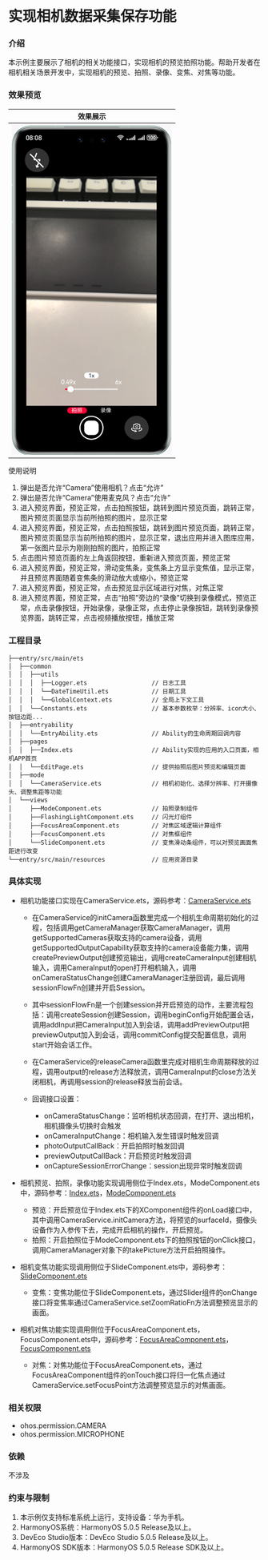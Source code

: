 ﻿# 实现相机数据采集保存功能

### 介绍

本示例主要展示了相机的相关功能接口，实现相机的预览拍照功能。帮助开发者在相机相关场景开发中，实现相机的预览、拍照、录像、变焦、对焦等功能。

### 效果预览

| 效果展示                                        |
|---------------------------------------------|
| ![auth](screenshot/device/cameraSample.png) |

使用说明
1. 弹出是否允许“Camera”使用相机？点击“允许”
2. 弹出是否允许“Camera”使用麦克风？点击“允许”
3. 进入预览界面，预览正常，点击拍照按钮，跳转到图片预览页面，跳转正常，图片预览页面显示当前所拍照的图片，显示正常
4. 进入预览界面，预览正常，点击拍照按钮，跳转到图片预览页面，跳转正常，图片预览页面显示当前所拍照的图片，显示正常，退出应用并进入图库应用，第一张图片显示为刚刚拍照的图片，拍照正常
5. 点击图片预览页面的左上角返回按钮，重新进入预览页面，预览正常
6. 进入预览界面，预览正常，滑动变焦条，变焦条上方显示变焦值，显示正常，并且预览界面随着变焦条的滑动放大或缩小，预览正常
7. 进入预览界面，预览正常，点击预览显示区域进行对焦，对焦正常
8. 进入预览界面，预览正常，点击“拍照”旁边的“录像”切换到录像模式，预览正常，点击录像按钮，开始录像，录像正常，点击停止录像按钮，跳转到录像预览界面，跳转正常，点击视频播放按钮，播放正常

### 工程目录

```
├──entry/src/main/ets
│  ├──common
│  │  ├──utils
│  │  │  ├──Logger.ets                  // 日志工具
│  │  │  └──DateTimeUtil.ets            // 日期工具
│  │  │  └──GlobalContext.ets           // 全局上下文工具
│  │  └──Constants.ets                  // 基本参数枚举：分辨率、icon大小、按钮边距...
│  ├──entryability
│  │  └──EntryAbility.ets               // Ability的生命周期回调内容
│  ├──pages
│  │  ├──Index.ets                      // Ability实现的应用的入口页面，相机APP首页
│  │  └──EditPage.ets                   // 提供拍照后图片预览和编辑页面
│  ├──mode
│  │  └──CameraService.ets              // 相机初始化、选择分辨率、打开摄像头、调整焦距等功能
│  └──views
│     ├──ModeComponent.ets              // 拍照录制组件
│     ├──FlashingLightComponent.ets     // 闪光灯组件
│     ├──FocusAreaComponent.ets         // 对焦区域逻辑计算组件
│     ├──FocusComponent.ets             // 对焦框组件
│     └──SlideComponent.ets             // 变焦滑动条组件，可以对预览画面焦距进行改变
└──entry/src/main/resources             // 应用资源目录

```

### 具体实现
* 相机功能接口实现在CameraService.ets，源码参考：[CameraService.ets](entry/src/main/ets/mode/CameraService.ets)
    * 在CameraService的initCamera函数里完成一个相机生命周期初始化的过程，包括调用getCameraManager获取CameraManager，调用getSupportedCameras获取支持的camera设备，调用getSupportedOutputCapability获取支持的camera设备能力集，调用createPreviewOutput创建预览输出，调用createCameraInput创建相机输入，调用CameraInput的open打开相机输入，调用onCameraStatusChange创建CameraManager注册回调，最后调用sessionFlowFn创建并开启Session。
    * 其中sessionFlowFn是一个创建session并开启预览的动作，主要流程包括：调用createSession创建Session，调用beginConfig开始配置会话，调用addInput把CameraInput加入到会话，调用addPreviewOutput把previewOutput加入到会话，调用commitConfig提交配置信息，调用start开始会话工作。
    * 在CameraService的releaseCamera函数里完成对相机生命周期释放的过程，调用output的release方法释放流，调用CameraInput的close方法关闭相机，再调用session的release释放当前会话。

    * 回调接口设置：
        * onCameraStatusChange：监听相机状态回调，在打开、退出相机，相机摄像头切换时会触发
        * onCameraInputChange：相机输入发生错误时触发回调
        * photoOutputCallBack：开启拍照时触发回调
        * previewOutputCallBack：开启预览时触发回调
        * onCaptureSessionErrorChange：session出现异常时触发回调

* 相机预览、拍照，录像功能实现调用侧位于Index.ets，ModeComponent.ets中，源码参考：[Index.ets](entry/src/main/ets/pages/Index.ets)，[ModeComponent.ets](entry/src/main/ets/views/ModeComponent.ets)
    * 预览：开启预览位于Index.ets下的XComponent组件的onLoad接口中，其中调用CameraService.initCamera方法，将预览的surfaceId，摄像头设备作为入参传下去，完成开启相机的操作，开启预览。
    * 拍照：开启拍照位于ModeComponent.ets下的拍照按钮的onClick接口，调用CameraManager对象下的takePicture方法开启拍照操作。

* 相机变焦功能实现调用侧位于SlideComponent.ets中，源码参考：[SlideComponent.ets](entry/src/main/ets/views/SlideComponent.ets)
    * 变焦：变焦功能位于SlideComponent.ets，通过Slider组件的onChange接口将变焦率通过CameraService.setZoomRatioFn方法调整预览显示的画面。

* 相机对焦功能实现调用侧位于FocusAreaComponent.ets，FocusComponent.ets中，源码参考：[FocusAreaComponent.ets](entry/src/main/ets/views/FocusAreaComponent.ets)，[FocusComponent.ets](entry/src/main/ets/views/FocusComponent.ets)
    * 对焦：对焦功能位于FocusAreaComponent.ets，通过FocusAreaComponent组件的onTouch接口将归一化焦点通过CameraService.setFocusPoint方法调整预览显示的对焦画面。


### 相关权限

* ohos.permission.CAMERA
* ohos.permission.MICROPHONE

### 依赖

不涉及

### 约束与限制

1. 本示例仅支持标准系统上运行，支持设备：华为手机。
2. HarmonyOS系统：HarmonyOS 5.0.5 Release及以上。
3. DevEco Studio版本：DevEco Studio 5.0.5 Release及以上。
4. HarmonyOS SDK版本：HarmonyOS 5.0.5 Release SDK及以上。